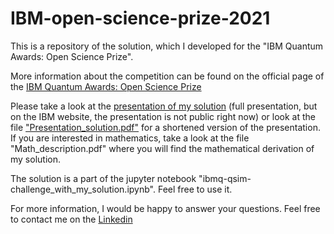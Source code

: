 # IBM-open-science-prize-2021
This is a repository of the solution, which I developed for the "IBM Quantum Awards: Open Science Prize". 

More information about the competition can be found on the official page of the
[IBM Quantum Awards: Open Science Prize](https://ibmquantumawards.bemyapp.com)

Please take a look at the [presentation of my solution](https://ibmquantumawards.bemyapp.com/#/projects/62407e9354879f003163ca9d) (full presentation, but on the IBM website, the presentation is not public right now) 
or look at the file ["Presentation_solution.pdf"](/Presentation_solution.pdf) for a shortened version of the presentation. If you are interested in mathematics, take a look at the file "Math_description.pdf" where you will find the mathematical derivation of my solution.

The solution is a part of the jupyter notebook "ibmq-qsim-challenge_with_my_solution.ipynb". Feel free to use it.

For more information, I would be happy to answer your questions.
Feel free to contact me on the [Linkedin](https://www.linkedin.com/in/vojtasysel/)
